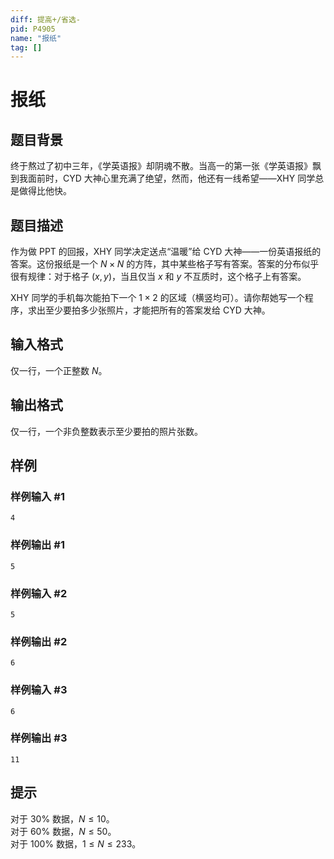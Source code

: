 ```yaml
---
diff: 提高+/省选-
pid: P4905
name: "报纸"
tag: []
---
```

# 报纸
## 题目背景

终于熬过了初中三年，《学英语报》却阴魂不散。当高一的第一张《学英语报》飘到我面前时，CYD 大神心里充满了绝望，然而，他还有一线希望——XHY 同学总是做得比他快。
## 题目描述

作为做 PPT 的回报，XHY 同学决定送点“温暖”给 CYD 大神——一份英语报纸的答案。这份报纸是一个 $N \times N$ 的方阵，其中某些格子写有答案。答案的分布似乎很有规律：对于格子 $(x,y)$，当且仅当 $x$ 和 $y$ 不互质时，这个格子上有答案。

XHY 同学的手机每次能拍下一个 $1 \times 2$ 的区域（横竖均可）。请你帮她写一个程序，求出至少要拍多少张照片，才能把所有的答案发给 CYD 大神。
## 输入格式

仅一行，一个正整数 $N$。
## 输出格式

仅一行，一个非负整数表示至少要拍的照片张数。
## 样例

### 样例输入 #1
```
4

```
### 样例输出 #1
```
5

```
### 样例输入 #2
```
5

```
### 样例输出 #2
```
6

```
### 样例输入 #3
```
6

```
### 样例输出 #3
```
11

```
## 提示

对于 $30 \%$ 数据，$N \le 10$。  
对于 $60 \%$ 数据，$N \le 50$。  
对于 $100 \%$ 数据，$1 \le N \le 233$。

